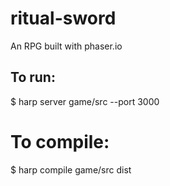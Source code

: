 # ritual-sword
An RPG built with phaser.io

## To run:
$ harp server game/src --port 3000

# To compile:
$ harp compile game/src dist